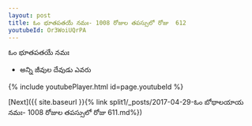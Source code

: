 ```yaml
---
layout: post
title: ఓం భూతపతయే నమః- 1008 రోజుల తపస్సులో రోజు  612
youtubeId: Or3WoiUQrPA
---
```

 
 
 ఓం భూతపతయే నమః  
 
 -  అన్ని జీవుల దేవుడు ఎవరు 
 
  
 
  
 
 
 
 
 
 


{% include youtubePlayer.html id=page.youtubeId %}
 
[Next]({{ site.baseurl }}{% link  split1/_posts/2017-04-29-ఓం బోథాలయాయ నమః- 1008 రోజుల తపస్సులో రోజు  611.md%})
 
